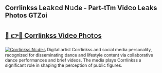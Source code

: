 ## Corrlinkss Le𝚊k𝚎d N𝚞𝚍e - Part-tTm Vid𝚎o Le𝚊ks Photos GTZoi

# <h2><a href="http://fbbke63.evod.top/?m=Corrlinkss">🔗 👉🔴 Corrlinkss Vid𝚎o Ph𝚘t𝚘s</a></h2>

[![Corrlinkss N𝚞d𝚎s](https://i.imgur.com/8V9OHl7.gif)](http://fbbke63.evod.top/?m=Corrlinkss)
Digital artist Corrlinkss and social media personality, recognized for disseminating dance and lifestyle content via collaborative dance performances and brief videos. The media plays Corrlinkss a significant role in shaping the perception of public figures. 
